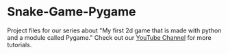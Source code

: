 # Snake-Game-Pygame
 Project files for our series about "My first 2d game that is made with python and a module called Pygame."   Check out our [YouTube Channel](https://www.youtube.com/channel/UCUJGE6eXB1OXPXbx4CXzTPA) for more tutorials.
